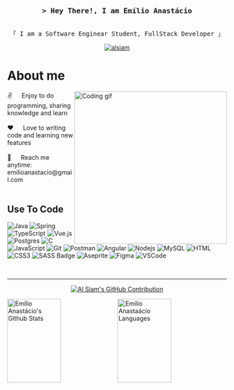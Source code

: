 <!-- Intro  -->
<h3 align="center">
        <samp>&gt; Hey There!, I am
                <b>Emílio Anastácio</b>
        </samp>
</h3>


<p align="center"> 
  <samp>
    <br>
    「 I am a Software Enginear Student, FullStack Developer 」
    <br>
  </samp>
</p>

<p align="center">
 <a href="https://linkedin.com/in/emílio-anastácio-de-paula-correa-10a719230" target="_blank">
  <img src="https://img.shields.io/badge/LinkedIn-0077B5?style=for-the-badge&logo=linkedin&logoColor=white" alt="alsiam"/>
 </a>
</p>

 # About me
 
<p>
 <img align="right" width="350" src="/assets/programmer.gif" alt="Coding gif" />
 ✌️ &emsp; Enjoy to do programming, sharing knowledge and learn<br/><br/>
 ❤️ &emsp; Love to writing code and learning new features<br/><br/>
 📧 &emsp; Reach me anytime: emilioanastacio@gmail.com<br/><br/>
</p>

## Use To Code

![Java](https://img.shields.io/badge/java-%23ED8B00.svg?style=for-the-badge&logo=openjdk&logoColor=white)
![Spring](https://img.shields.io/badge/spring-%236DB33F.svg?style=for-the-badge&logo=spring&logoColor=white)
![TypeScript](https://img.shields.io/badge/typescript-%23007ACC.svg?style=for-the-badge&logo=typescript&logoColor=white)
![Vue.js](https://img.shields.io/badge/vuejs-%2335495e.svg?style=for-the-badge&logo=vuedotjs&logoColor=%234FC08D)
![Postgres](https://img.shields.io/badge/postgres-%23316192.svg?style=for-the-badge&logo=postgresql&logoColor=white)
![C](https://img.shields.io/badge/c-%2300599C.svg?style=for-the-badge&logo=c&logoColor=white)
![JavaScript](https://img.shields.io/badge/javascript-%23323330.svg?style=for-the-badge&logo=javascript&logoColor=%23F7DF1E)
![Git](https://img.shields.io/badge/Git-F05032?style=for-the-badge&logo=git&logoColor=white)
![Postman](https://img.shields.io/badge/Postman-FF6C37?style=for-the-badge&logo=postman&logoColor=white)
![Angular](https://img.shields.io/badge/angular-%23DD0031.svg?style=for-the-badge&logo=angular&logoColor=white)
![Nodejs](https://img.shields.io/badge/Nodejs-3C873A?style=for-the-badge&labelColor=black&logo=node.js&logoColor=3C873A)
![MySQL](https://img.shields.io/badge/mysql-%2300f.svg?style=for-the-badge&logo=mysql&logoColor=white)
![HTML](https://img.shields.io/badge/HTML5-E34F26?style=for-the-badge&logo=html5&logoColor=white)
![CSS3](https://img.shields.io/badge/CSS3-1572B6?style=for-the-badge&logo=css3&logoColor=white)
![SASS Badge](https://img.shields.io/badge/Sass-CC6699?style=for-the-badge&logo=sass&logoColor=white)
![Aseprite](https://img.shields.io/badge/Aseprite-FFFFFF?style=for-the-badge&logo=Aseprite&logoColor=#7D929E)
![Figma](https://img.shields.io/badge/figma-%23F24E1E.svg?style=for-the-badge&logo=figma&logoColor=white)
![VSCode](https://img.shields.io/badge/Visual_Studio-0078d7?style=for-the-badge&logo=visual%20studio&logoColor=white)


<br/>
<hr/>

<p align="center">
  <a href="https://github.com/emilioanastacio">
    <img src="https://github-profile-summary-cards.vercel.app/api/cards/profile-details?username=emilioanastacio&theme=radical" alt="Al Siam's GitHub Contribution"/>
  </a>
</p>

<a> 
    <a href="https://github.com/EmilioAnastacio"><img alt="Emílio Anastácio's Github Stats" src="https://denvercoder1-github-readme-stats.vercel.app/api?username=emilioanastacio&show_icons=true&count_private=true&theme=react&border_color=7F3FBF&bg_color=0D1117&title_color=F85D7F&icon_color=F8D866" height="192px" width="49.5%"/></a>
  <a href="https://github.com/EmilioAnastacio"><img alt="Emílio Anastaácio Languages" src="https://denvercoder1-github-readme-stats.vercel.app/api/top-langs/?username=emilioanastacio&langs_count=8&layout=compact&theme=react&border_color=7F3FBF&bg_color=0D1117&title_color=F85D7F&icon_color=F8D866" height="192px" width="49.5%"/></a>
  <br/>
</a>

<!--
[![](https://visitcount.itsvg.in/api?id=emilioanastacio&label=Profile%20Views&color=11&icon=2&pretty=true)](https://visitcount.itsvg.in)-->

